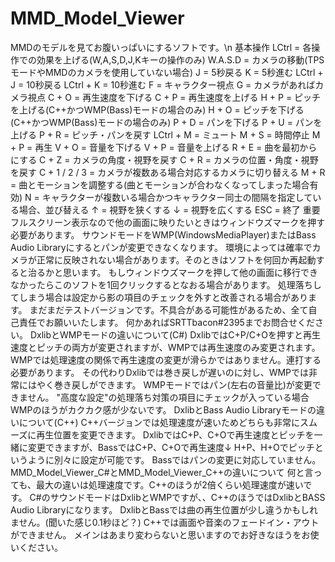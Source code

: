 # MMD_Model_Viewer
MMDのモデルを見てお腹いっぱいにするソフトです。\n
基本操作
  LCtrl = 各操作での効果を上げる(W,A,S,D,J,Kキーの操作のみ)
  W.A.S.D = カメラの移動(TPSモードやMMDのカメラを使用していない場合)
  J = 5秒戻る
	K = 5秒進む
	LCtrl + J = 10秒戻る
	LCtrl + K = 10秒進む
	F = キャラクター視点
	G = カメラがあればカメラ視点
	C + O = 再生速度を下げる
	C + P = 再生速度を上げる
	H + P = ピッチを上げる(C++かつWMP(Bass)モードの場合のみ)
	H + O = ピッチを下げる(C++かつWMP(Bass)モードの場合のみ)
	P + D = パンを下げる
	P + U = パンを上げる
	P + R = ピッチ・パンを戻す
	LCtrl + M = ミュート
	M + S = 時間停止
	M + P = 再生
	V + O = 音量を下げる
	V + P = 音量を上げる
	R + E = 曲を最初からにする
	C + Z = カメラの角度・視野を戻す
	C + R = カメラの位置・角度・視野を戻す
	C + 1 / 2 / 3 = カメラが複数ある場合対応するカメラに切り替える
	M + R = 曲とモーションを調整する(曲とモーションが合わなくなってしまった場合有効)
	N = キャラクターが複数いる場合かつキャラクター同士の間隔を指定している場合、並び替える
  ↑ = 視野を狭くする
	↓ = 視野を広くする
	ESC = 終了
重要
  フルスクリーン表示なので他の画面に映りたいときはウィンドウズマークを押す必要があります。
	サウンドモードをWMP(WindowsMediaPlayer)またはBass Audio Libraryにするとパンが変更できなくなります。
	環境によっては確率でカメラが正常に反映されない場合があります。そのときはソフトを何回か再起動すると治るかと思います。
	もしウィンドウズマークを押して他の画面に移行できなかったらこのソフトを1回クリックするとなおる場合があります。
	処理落ちしてしまう場合は設定から影の項目のチェックを外すと改善される場合があります。
	まだまだテストバージョンです。不具合がある可能性があるため、全て自己責任でお願いいたします。
	何かあればSRTTbacon#2395までお問合せください。
DxlibとWMPモードの違いについて(C#)
  DxlibではC+P/C+Oを押すと再生速度とピッチの両方が変更されますが、WMPでは再生速度のみ変更されます。
	WMPでは処理速度の関係で再生速度の変更が滑らかではありません。連打する必要があります。
	その代わりDxlibでは巻き戻しが遅いのに対し、WMPでは非常にはやく巻き戻しができます。
	WMPモードではパン(左右の音量比)が変更できません。
	"高度な設定"の処理落ち対策の項目にチェックが入っている場合WMPのほうがカクカク感が少ないです。
DxlibとBass Audio Libraryモードの違いについて(C++)
  C++バージョンでは処理速度が速いためどちらも非常にスムーズに再生位置を変更できます。
	DxlibではC+P、C+Oで再生速度とピッチを一緒に変更できますが、BassではC+P、C+Oで再生速度↓
	H+P、H+Oでピッチというように別々に設定が可能です。
	Bassではパンの変更に対応していません。
MMD_Model_Viewer_C#とMMD_Model_Viewer_C++の違いについて
  何と言っても、最大の違いは処理速度です。C++のほうが2倍くらい処理速度が速いです。
	C#のサウンドモードはDxlibとWMPですが、、C++のほうではDxlibとBASS Audio Libraryになります。
	DxlibとBassでは曲の再生位置が少し違うかもしれません。(聞いた感じ0.1秒ほど？)
	C++では画面や音楽のフェードイン・アウトができません。
	メインはあまり変わらないと思いますのでお好きなほうをお使いください。
